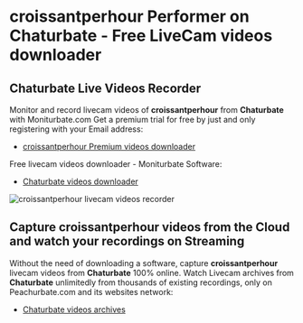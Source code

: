 # croissantperhour Performer on Chaturbate - Free LiveCam videos downloader

## Chaturbate Live Videos Recorder

Monitor and record livecam videos of **croissantperhour** from **Chaturbate** with Moniturbate.com
Get a premium trial for free by just and only registering with your Email address:
* [croissantperhour Premium videos downloader](https://moniturbate.com/request-demo-licence-key.html)

Free livecam videos downloader - Moniturbate Software:
* [Chaturbate videos downloader](https://moniturbate.com/moniturbate-download-software.html)

![croissantperhour livecam videos recorder](https://peachurnet.com/templates/moniturbate-software.png)


## Capture croissantperhour videos from the Cloud and watch your recordings on Streaming

Without the need of downloading a software, capture **croissantperhour** livecam videos from **Chaturbate** 100% online.
Watch Livecam archives from **Chaturbate** unlimitedly from thousands of existing recordings, only on Peachurbate.com and its websites network:
* [Chaturbate videos archives](https://peachurnet.com/)